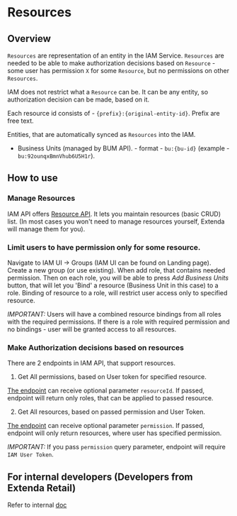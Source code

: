 # Resources

## Overview

`Resources` are representation of an entity in the IAM Service.
`Resources` are needed to be able to make authorization decisions based
on `Resource` - some user has permission `X` for some `Resource`, but
no permissions on other `Resources`.

IAM does not restrict what a `Resource` can be. It can be any entity,
so authorization decision can be made, based on it.

Each resource id consists of - `{prefix}:{original-entity-id}`. Prefix are free text.

Entities, that are automatically synced as `Resources` into the IAM.
- Business Units (managed by BUM API). - format - `bu:{bu-id}` (example - `bu:92ounqxBmnVhub6U5H1r`).

## How to use

### Manage Resources

IAM API offers [Resource API](https://developer.hiiretail.com/api/iam-api#tag/Resources).
It lets you maintain resources (basic CRUD) list. (In most cases you won't need
to manage resources yourself, Extenda will manage them for you).

### Limit users to have permission only for some resource.

Navigate to IAM UI -> Groups (IAM UI can be found on Landing page).
Create a new group (or use existing). When add role, that contains needed permission.
Then on each role, you will be able to press *Add Business Units* button, that will
let you 'Bind' a resource (Business Unit in this case) to a role. Binding of resource to
a role, will restrict user access only to specified resource.

*IMPORTANT:* Users will have a combined resource bindings from all roles with the required permissions.
If there is a role with required permission and no bindings - user  will be granted access to all resources.

### Make Authorization decisions based on resources

There are 2 endpoints in IAM API, that support resources.

1. Get All permissions, based on User token for specified resource.

[The endpoint](https://developer.hiiretail.com/api/iam-api#operation/getOwnPermissions) can receive
optional parameter `resourceId`. If passed, endpoint will return only roles, that can be applied to
passed resource.

2. Get All resources, based on passed permission and User Token.

[The endpoint](https://developer.hiiretail.com/api/iam-api#operation/getResources) can receive
optional parameter `permission`. If passed, endpoint will only return resources, where user has
specified permission.

*IMPORTANT:* If you pass `permission` query parameter, endpoint will require `IAM User Token`.

## For internal developers (Developers from Extenda Retail)

Refer to internal [doc](https://github.com/extenda/engineering-iam-common/blob/master/docs/identity-and-access-management/internal/resourses.md)
